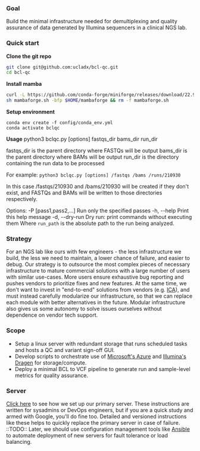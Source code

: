 ### Goal

Build the minimal infrastructure needed for demultiplexing and quality assurance of data generated by Illumina sequencers in a clinical NGS lab.

### Quick start
**Clone the git repo**
```bash
git clone git@github.com:ucladx/bcl-qc.git
cd bcl-qc
```
**Install mamba**
```bash
curl -L https://github.com/conda-forge/miniforge/releases/download/22.9.0-1/Mambaforge-Linux-x86_64.sh -o mambaforge.sh
sh mambaforge.sh -bfp $HOME/mambaforge && rm -f mambaforge.sh 
```
**Setup environment**
```shell
conda env create -f config/conda_env.yml
conda activate bclqc
```

**Usage**
python3 bclqc.py [options] fastqs_dir bams_dir run_dir

fastqs_dir is the parent directory where FASTQs will be output
bams_dir is the parent directory where BAMs will be output
run_dir is the directory containing the run data to be processed

For example:
`python3 bclqc.py [options] /fastqs /bams /runs/210930`

In this case /fastqs/210930 and /bams/210930 will be created if they don't exist,
and FASTQs and BAMs will be written to those directories respectively.

Options:
    -P [pass1,pass2,...]    Run only the specified passes
    -h, --help              Print this help message
    -d, --dry-run           Dry run: print commands without executing them
Where `run_path` is the absolute path to the run being analyzed.


### Strategy

For an NGS lab like ours with few engineers - the less infrastructure we build, the less we need to maintain, a lower chance of failure, and easier to debug. Our strategy is to outsource the most complex pieces of necessary infrastructure to mature commercial solutions with a large number of users with similar use-cases. More users ensure exhaustive bug reporting and pushes vendors to prioritize fixes and new features. At the same time, we don't want to invest in "end-to-end" solutions from vendors (e.g. [ICA](https://developer.illumina.com/news-updates/illumina-connected-analytics-productionize-your-informatics-workflows-at-scale)), and must instead carefully modularize our infrastructure, so that we can replace each module with better alternatives in the future. Modular infrastructure also gives us some autonomy to solve issues ourselves without dependence on vendor tech support.

### Scope

- Setup a linux server with redundant storage that runs scheduled tasks and hosts a QC and variant sign-off GUI.
- Develop scripts to orchestrate use of [Microsoft's Azure](https://azuremarketplace.microsoft.com/en-us/marketplace/apps/illuminainc1586452220102.public-dragen-batch) and [Illumina's Dragen](https://www.illumina.com/products/by-type/informatics-products/dragen-bio-it-platform.html) for storage/compute.
- Deploy a minimal BCL to VCF pipeline to generate run and sample-level metrics for quality assurance.

### Server

[Click here](docs/dx-var.md) to see how we set up our primary server. These instructions are written for sysadmins or DevOps engineers, but if you are a quick study and armed with Google, you'll do fine too. Detailed and versioned instructions like these helps to quickly replace the primary server in case of failure. ::TODO:: Later, we should use configuration management tools like [Ansible](https://en.wikipedia.org/wiki/Ansible_(software)) to automate deployment of new servers for fault tolerance or load balancing.
